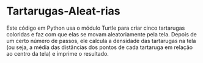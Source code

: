 # Tartarugas-Aleat-rias
Este código em Python usa o módulo Turtle para criar cinco tartarugas coloridas e faz com que elas se movam aleatoriamente pela tela. Depois de um certo número de passos, ele calcula a densidade das tartarugas na tela (ou seja, a média das distâncias dos pontos de cada tartaruga em relação ao centro da tela) e imprime o resultado.
